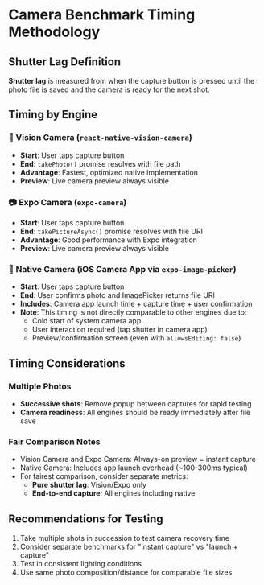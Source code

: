 # Camera Benchmark Timing Methodology

## Shutter Lag Definition

**Shutter lag** is measured from when the capture button is pressed until the photo file is saved and the camera is ready for the next shot.

## Timing by Engine

### 🎯 Vision Camera (`react-native-vision-camera`)

- **Start**: User taps capture button
- **End**: `takePhoto()` promise resolves with file path
- **Advantage**: Fastest, optimized native implementation
- **Preview**: Live camera preview always visible

### 📷 Expo Camera (`expo-camera`)

- **Start**: User taps capture button
- **End**: `takePictureAsync()` promise resolves with file URI
- **Advantage**: Good performance with Expo integration
- **Preview**: Live camera preview always visible

### 📱 Native Camera (iOS Camera App via `expo-image-picker`)

- **Start**: User taps capture button
- **End**: User confirms photo and ImagePicker returns file URI
- **Includes**: Camera app launch time + capture time + user confirmation
- **Note**: This timing is not directly comparable to other engines due to:
  - Cold start of system camera app
  - User interaction required (tap shutter in camera app)
  - Preview/confirmation screen (even with `allowsEditing: false`)

## Timing Considerations

### Multiple Photos

- **Successive shots**: Remove popup between captures for rapid testing
- **Camera readiness**: All engines should be ready immediately after file save

### Fair Comparison Notes

- Vision Camera and Expo Camera: Always-on preview = instant capture
- Native Camera: Includes app launch overhead (~100-300ms typical)
- For fairest comparison, consider separate metrics:
  - **Pure shutter lag**: Vision/Expo only
  - **End-to-end capture**: All engines including native

## Recommendations for Testing

1. Take multiple shots in succession to test camera recovery time
2. Consider separate benchmarks for "instant capture" vs "launch + capture"
3. Test in consistent lighting conditions
4. Use same photo composition/distance for comparable file sizes
